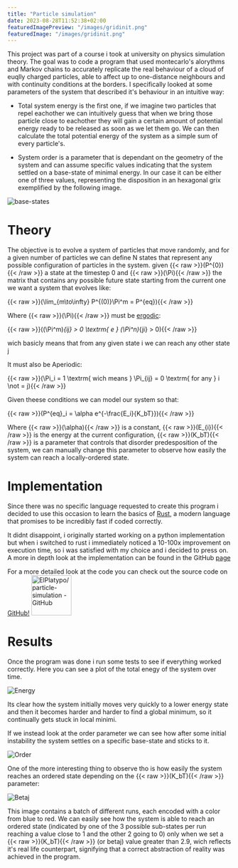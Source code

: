 ```yaml
---
title: "Particle simulation"
date: 2023-08-28T11:52:38+02:00
featuredImagePreview: "/images/gridinit.png"
featuredImage: "/images/gridinit.png"
---
```


This project was part of a course i took at university on physics simulation theory. The goal was to code a program that used montecarlo's alorythms and Markov chains to accurately replicate the real behaviour of a cloud of euqlly charged particles, able to affect up to one-distance neighbours and with continuity conditions at the borders.
I specifically looked at some parameters of the system that described it's behaviour in an intuitive way:

- Total system energy is the first one, if we imagine two particles that repel eachother we can intuitively guess that when we bring those particle close to eachother they will gain a certain amount of potential energy ready to be released as soon as we let them go. We can then calculate the total potential energy of the system as a simple sum of every particle's.

- System order is a parameter that is dependant on the geometry of the system and can assume specific values indicating that the system settled on a base-state of minimal energy. In our case it can be either one of three values, representing the disposition in an hexagonal grix exemplified by the following image.

![base-states](/images/bstates.png)

# Theory

The objective is to evolve a system of particles that move randomly, and for a given number of particles we can define N states that represent any possible configuration of particles in the system. given {{< raw >}}\(P^{0}\){{< /raw >}} a state at the timestep 0 and {{< raw >}}\(\Pi\){{< /raw >}} the matrix that contains any possible future state starting from the current one we want a system that evolves like:

{{< raw >}}\(\lim_{m\to\infty} P^{(0)}\Pi^m = P^{eq}\){{< /raw >}}

Where {{< raw >}}\(\Pi\){{< /raw >}} must be [ergodic](https://en.wikipedia.org/wiki/Ergodicity):

{{< raw >}}\((\Pi^m)_{ij} > 0 \textrm{   e   } (\Pi^n)_{ji} > 0\){{< /raw >}}

wich basicly means that from any given state i we can reach any other state j

It must also be Aperiodic:

{{< raw >}}\(\Pi_i = 1 \textrm{ wich means } \Pi_{ij} = 0 \textrm{ for any } i \not = j\){{< /raw >}}

Given theese conditions we can model our system so that:

{{< raw >}}\(P^{eq}_i = \alpha e^{-\frac{E_i}{K_bT}}\){{< /raw >}} 

Where {{< raw >}}\(\alpha\){{< /raw >}} is a constant, {{< raw >}}\(E_{i}\){{< /raw >}} is the energy at the current configuration, {{< raw >}}\(K_bT\){{< /raw >}} is a parameter that controls that disorder predesposition of the system, we can manually change this parameter to observe how easily the system can reach a locally-ordered state.


# Implementation

Since there was no specific language requested to create this program i decided to use this occasion to learn the basics of [Rust](https://www.rust-lang.org/), a modern language that promises to be incredibly fast if coded correctly. 

It didnt disappoint, i originally started working on a python implementation but when i switched to rust i immediately noticed a 10-100x improvement on execution time, so i was satisfied with my choice and i decided to press on. A more in depth look at the implementation can be found in the GitHub [page](https://github.com/ElPlatypo/particle-simulation)

For a more detailed look at the code you can check out the source code on [GitHub!](https://github.com/ElPlatypo/particle-simulation)
<a href="https://github.com/ElPlatypo/particle-simulation">
  <img src="/images/particle-simulation.png" alt="ElPlatypo/particle-simulation - GitHub" height="90">
</a>

# Results

Once the program was done i run some tests to see if everything worked correctly. Here you can see a plot of the total enegy of the system over time.

![Energy](/images/energy.png)

Its clear how the system initially moves very quickly to a lower energy state and then it becomes harder and harder to find a global minimum, so it continually gets stuck in local minimi.

If we instead look at the order parameter we can see how after some initial instability the system settles on a specific base-state and sticks to it.

![Order](/images/order.png)

One of the more interesting thing to observe tho is how easily the system reaches an ordered state depending on the {{< raw >}}\(K_bT\){{< /raw >}} parameter:

![Betaj](/images/betaj.png)

This image contains a batch of different runs, each encoded with a color from blue to red. We can easily see how the system is able to reach an ordered state (indicated by one of the 3  possible sub-states per run reaching a value close to 1 and the other 2  going to 0) only when we set a {{< raw >}}\(K_bT\){{< /raw >}} (or betaj) value greater than 2.9, wich reflects it's real life counterpart, signifying that a correct abstraction of reality was achieved in the program.